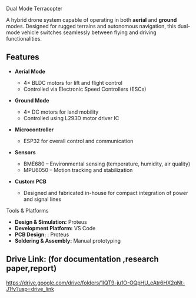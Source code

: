 Dual Mode Terracopter 

A hybrid drone system capable of operating in both **aerial** and **ground** modes. Designed for rugged terrains and autonomous navigation, this dual-mode vehicle switches seamlessly between flying and driving functionalities.



##  Features

- **Aerial Mode**
  - 4× BLDC motors for lift and flight control
  - Controlled via Electronic Speed Controllers (ESCs)
  
- **Ground Mode**
  - 4× DC motors for land mobility
  - Controlled using L293D motor driver IC
  
- **Microcontroller**
  - ESP32  for overall control and communication
  
- **Sensors**
  - BME680 – Environmental sensing (temperature, humidity, air quality)
  - MPU6050 – Motion tracking and stabilization
  
- **Custom PCB**
  - Designed and fabricated in-house for compact integration of power and signal lines

 Tools & Platforms

- **Design & Simulation:** Proteus
- **Development Platform:** VS Code 
- **PCB Design:** : Proteus
- **Soldering & Assembly:** Manual prototyping

## Drive Link: (for documentation ,research paper,report)
https://drive.google.com/drive/folders/1lQT9-ju1O-OQpHU_eAtr6HX2qNt-J1fy?usp=drive_link

